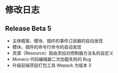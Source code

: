 # 修改日志

## Release Beta 5

* 主体框架、模块、插件的事件订阅器的自动发现
* 模块、插件的命令行命令的自动发现
* 资源（Resource）路由添加对控制器方法名的自定义
* Monaco 代码编辑器二次加载失败的 Bug
* 升级前端项目打包工具 Wepack 为版本 3